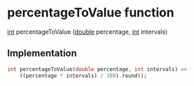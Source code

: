 


# percentageToValue function










[int](https://api.flutter.dev/flutter/dart-core/int-class.html) percentageToValue
([double](https://api.flutter.dev/flutter/dart-core/double-class.html) percentage, [int](https://api.flutter.dev/flutter/dart-core/int-class.html) intervals)






## Implementation

```dart
int percentageToValue(double percentage, int intervals) =>
    ((percentage * intervals) / 100).round();
```







